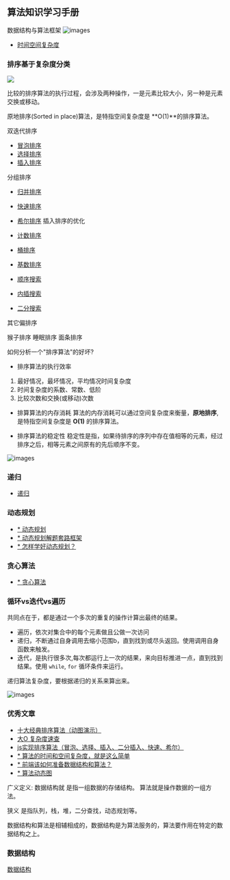 ## 算法知识学习手册

数据结构与算法框架
![images](./images/913e0ababe43a2d57267df5c5f0832a7.jpg)

- [时间空间复杂度](./Complexity/complexity.md)

### 排序基于复杂度分类
![](./images/fb8394a588b12ff6695cfd664afb17cd.jpg)

比较的排序算法的执行过程，会涉及两种操作，一是元素比较大小，另一种是元素交换或移动。

原地排序(Sorted in place)算法，是特指空间复杂度是 **O(1)**的排序算法。

双迭代排序
- [冒泡排序](./BubbleSort/bubble.md)
- [选择排序](./SelectionSort/SelectionSort.md)
- [插入排序](./InsertionSort/InsertionSort.md)

分组排序
- [归并排序](./MergeSort/MergeSort.md)
- [快速排序](./QuickSort/QuickSort.md)

- [希尔排序](./ShellSort/SheelSort.md) 插入排序的优化
- [计数排序](./CountingSort/CountingSort.md)
- [桶排序](./BucketSort/BucketSort.md)
- [基数排序](./RadixSort/RadixSort.md)
- [顺序搜索](./SequentialSearch/SequentialSearch.md)
- [内插搜索](./InterpolationSearch/InterpolationSearch.md)
- [二分搜索](./BinarySearch/BinarySearch.md)

其它偏排序

猴子排序
睡眠排序
面条排序

如何分析一个"排序算法"的好坏?

- 排序算法的执行效率
1. 最好情况，最坏情况，平均情况时间复杂度
2. 时间复杂度的系数、常数、低阶
3. 比较次数和交换(或移动)次数

- 排算算法的内存消耗
算法的内存消耗可以通过空间复杂度来衡量，**原地排序**,是特指空间复杂度是 **O(1)** 的排序算法。

- 排序算法的稳定性
稳定性是指，如果待排序的序列中存在值相等的元素，经过排序之后，相等元素之间原有的先后顺序不变。


![images](./images/WX20200819-105621.png)

### 递归
- [递归](./Recursion/Recursion.md)

### 动态规划

- [* 动态规划](https://www.zhihu.com/question/23995189)
- [* 动态规划解题套路框架](https://labuladong.gitbook.io/algo/dong-tai-gui-hua-xi-lie/1.1-dong-tai-gui-hua-ji-ben-ji-qiao/dong-tai-gui-hua-xiang-jie-jin-jie)
- [* 怎样学好动态规划？](https://www.zhihu.com/question/291280715/answer/1570410869?utm_source=wechat_session&utm_medium=social&utm_oi=629243178457370624&utm_content=group3_Answer&utm_campaign=shareopn)

### 贪心算法
- [* 贪心算法](https://zh.wikipedia.org/wiki/%E8%B4%AA%E5%BF%83%E7%AE%97%E6%B3%95)

### 循环vs迭代vs遍历

共同点在于，都是通过一个多次的重复的操作计算出最终的结果。

- 遍历，依次对集合中的每个元素做且公做一次访问
- 递归，不断通过自身调用去缩小范围b，直到找到或尽头返回。使用调用自身函数来触发。
- 迭代，是执行很多次,每次都运行上一次的结果，来向目标推进一点，直到找到结果。使用 `while`, `for` 循环条件来运行。



递归算法复杂度，要根据递归的关系来算出来。

![images](./images/v2-6b854efd30ba33dbd1d758605fbf7c44_1440w.jpg)

### 优秀文章

- [十大经典排序算法（动图演示）](https://www.cnblogs.com/onepixel/p/7674659.html)
- [大O 复杂度速查](https://www.bigocheatsheet.com/)
- [js实现排序算法（冒泡、选择、插入、二分插入、快速、希尔）](https://blog.csdn.net/charlene0824/article/details/51387165)
- [* 算法的时间和空间复杂度，就是这么简单](https://www.toutiao.com/a6750625828465279495)
- [* 前端该如何准备数据结构和算法？](https://juejin.im/post/5d5b307b5188253da24d3cd1)
- [* 算法动态图](https://visualgo.net/)

广义定义:
数据结构就 是指一组数据的存储结构。
算法就是操作数据的一组方法。

狭义
是指队列，栈，堆，二分查找，动态规划等。

数据结构和算法是相辅相成的，数据结构是为算法服务的，算法要作用在特定的数据结构之上。

### 数据结构
[数据结构](https://github.com/ClarenceC/data_structure_learn)